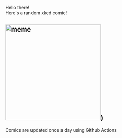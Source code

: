 Hello there! <br>Here's a random xkcd comic!<br>
## <img src="https://imgs.xkcd.com/comics/parallel_universe.jpg" alt="meme" width="300"/>)<br>
Comics are updated once a day using Github Actions